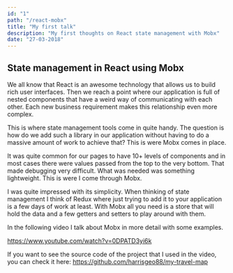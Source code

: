 ```yaml
---
id: "1"
path: "/react-mobx"
title: "My first talk"
description: "My first thoughts on React state management with Mobx"
date: "27-03-2018"
---
```


## State management in React using Mobx

We all know that React is an awesome technology that allows us to build rich user interfaces. Then we reach a point where our application is full of nested components that have a weird way of communicating with each other. Each new business requirement makes this relationship even more complex.

This is where state management tools come in quite handy. The question is how do we add such a library in our application without having to do a massive amount of work to achieve that? This is were Mobx comes in place.

It was quite common for our pages to have 10+ levels of components and in most cases there were values passed from the top to the very bottom. That made debugging very difficult. What was needed was something lightweight. This is were I come through Mobx.

I was quite impressed with its simplicity. When thinking of state management I think of Redux where just trying to add it to your application is a few days of work at least. With Mobx all you need is a store that will hold the data and a few getters and setters to play around with them.

In the following video I talk about Mobx in more detail with some examples.

https://www.youtube.com/watch?v=0DPATD3yi6k

If you want to see the source code of the project that I used in the video, you can check it here: https://github.com/harrisgeo88/my-travel-map
